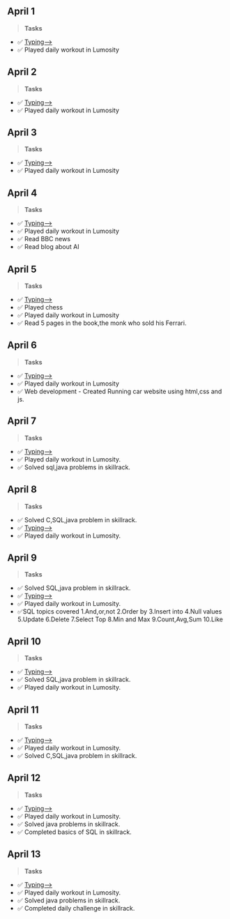 ## April 1 ##
>**Tasks**
- ✅ [Typing-->](keybr.com)     
- ✅ Played daily workout in Lumosity

## April 2 ##
>**Tasks**
- ✅ [Typing-->](keybr.com)     
- ✅ Played daily workout in Lumosity

## April 3 ##
>**Tasks**
- ✅ [Typing-->](keybr.com)     
- ✅ Played daily workout in Lumosity

## April 4 ##
>**Tasks**
- ✅ [Typing-->](keybr.com)     
- ✅ Played daily workout in Lumosity
- ✅ Read BBC news
- ✅ Read blog about AI


## April 5 ##
>**Tasks**
- ✅ [Typing-->](keybr.com)  
- ✅ Played chess
- ✅ Played daily workout in Lumosity
- ✅ Read 5 pages in the book,the monk who sold his Ferrari.


## April 6 ##
>**Tasks**
- ✅ [Typing-->](keybr.com)  
- ✅ Played daily workout in Lumosity
- ✅ Web development - Created Running car website using html,css and js.


## April 7 ##
>**Tasks**
- ✅ [Typing-->](keybr.com)  
- ✅ Played daily workout in Lumosity.
- ✅ Solved sql,java problems in skillrack.


## April 8 ##
>**Tasks**
- ✅ Solved C,SQL,java problem in skillrack.
- ✅ [Typing-->](keybr.com)  
- ✅ Played daily workout in Lumosity.


## April 9 ##
>**Tasks**
- ✅ Solved SQL,java problem in skillrack.
- ✅ [Typing-->](keybr.com)  
- ✅ Played daily workout in Lumosity.
- ✅SQL topics covered
       1.And,or,not
       2.Order by
       3.Insert into 
       4.Null values
       5.Update
       6.Delete
       7.Select Top
       8.Min and Max
       9.Count,Avg,Sum
       10.Like

## April 10 ##
>**Tasks**
- ✅ [Typing-->](keybr.com)  
- ✅ Solved SQL,java problem in skillrack.
- ✅ Played daily workout in Lumosity.

## April 11 ##
>**Tasks**
- ✅ [Typing-->](keybr.com)  
- ✅ Played daily workout in Lumosity.
- ✅ Solved C,SQL,java problem in skillrack.

## April 12 ##
>**Tasks**
- ✅ [Typing-->](keybr.com)  
- ✅ Played daily workout in Lumosity.
- ✅ Solved java problems in skillrack.
- ✅ Completed basics of SQL in skillrack.

## April 13 ##
>**Tasks**
- ✅ [Typing-->](keybr.com)  
- ✅ Played daily workout in Lumosity.
- ✅ Solved java problems in skillrack.
- ✅ Completed daily challenge in skillrack.